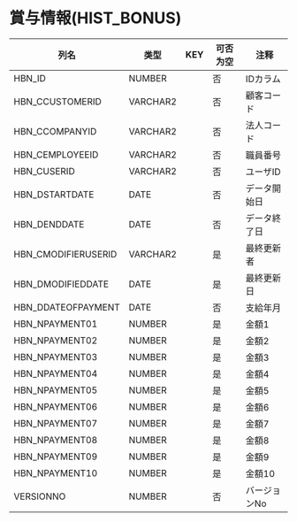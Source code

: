 # 賞与情報(HIST_BONUS)
| 列名   | 类型   | KEY  | 可否为空 | 注释   |
| ---- | ---- | ---- | ---- | ---- |
|HBN_ID|NUMBER||否|IDカラム  |
|HBN_CCUSTOMERID|VARCHAR2||否|顧客コード|
|HBN_CCOMPANYID|VARCHAR2||否|法人コード|
|HBN_CEMPLOYEEID|VARCHAR2||否|職員番号|
|HBN_CUSERID|VARCHAR2||否|ユーザID|
|HBN_DSTARTDATE|DATE||否|データ開始日|
|HBN_DENDDATE|DATE||否|データ終了日|
|HBN_CMODIFIERUSERID|VARCHAR2||是|最終更新者|
|HBN_DMODIFIEDDATE|DATE||是|最終更新日|
|HBN_DDATEOFPAYMENT|DATE||否|支給年月|
|HBN_NPAYMENT01|NUMBER||是|金額1|
|HBN_NPAYMENT02|NUMBER||是|金額2|
|HBN_NPAYMENT03|NUMBER||是|金額3|
|HBN_NPAYMENT04|NUMBER||是|金額4|
|HBN_NPAYMENT05|NUMBER||是|金額5|
|HBN_NPAYMENT06|NUMBER||是|金額6|
|HBN_NPAYMENT07|NUMBER||是|金額7|
|HBN_NPAYMENT08|NUMBER||是|金額8|
|HBN_NPAYMENT09|NUMBER||是|金額9|
|HBN_NPAYMENT10|NUMBER||是|金額10|
|VERSIONNO|NUMBER||否|バージョンNo  |
